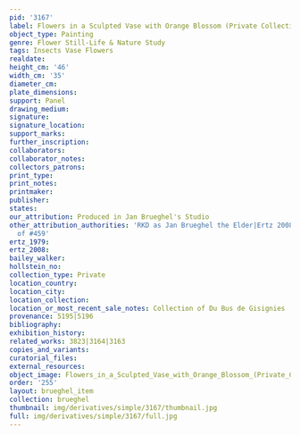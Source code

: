 ```yaml
---
pid: '3167'
label: Flowers in a Sculpted Vase with Orange Blossom (Private Collection)
object_type: Painting
genre: Flower Still-Life & Nature Study
tags: Insects Vase Flowers
realdate: 
height_cm: '46'
width_cm: '35'
diameter_cm: 
plate_dimensions: 
support: Panel
drawing_medium: 
signature: 
signature_location: 
support_marks: 
further_inscription: 
collaborators: 
collaborator_notes: 
collectors_patrons: 
print_type: 
print_notes: 
printmaker: 
publisher: 
states: 
our_attribution: Produced in Jan Brueghel's Studio
other_attribution_authorities: 'RKD as Jan Brueghel the Elder|Ertz 2008-10, variant
  of #459'
ertz_1979: 
ertz_2008: 
bailey_walker: 
hollstein_no: 
collection_type: Private
location_country: 
location_city: 
location_collection: 
location_or_most_recent_sale_notes: Collection of Du Bus de Gisignies
provenance: 5195|5196
bibliography: 
exhibition_history: 
related_works: 3823|3164|3163
copies_and_variants: 
curatorial_files: 
external_resources: 
object_image: Flowers_in_a_Sculpted_Vase_with_Orange_Blossom_(Private_Collection).jpg
order: '255'
layout: brueghel_item
collection: brueghel
thumbnail: img/derivatives/simple/3167/thumbnail.jpg
full: img/derivatives/simple/3167/full.jpg
---
```

